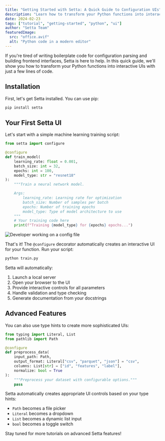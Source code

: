```yaml
---
title: "Getting Started with Setta: A Quick Guide to Configuration UIs"
description: "Learn how to transform your Python functions into interactive UIs with Setta in under 5 minutes. No frontend experience required."
date: 2024-02-23
tags: ["tutorial", "getting-started", "python", "ui"]
author: "Setta Team"
featuredImage:
  src: "office.avif"
  alt: "Python code in a modern editor"
---
```


If you're tired of writing boilerplate code for configuration parsing and building frontend interfaces, Setta is here to help. In this quick guide, we'll show you how to transform your Python functions into interactive UIs with just a few lines of code.

## Installation

First, let's get Setta installed. You can use pip:

```bash
pip install setta
```

## Your First Setta UI

Let's start with a simple machine learning training script:

```python
from setta import configure

@configure
def train_model(
    learning_rate: float = 0.001,
    batch_size: int = 32,
    epochs: int = 100,
    model_type: str = "resnet18"
):
    """Train a neural network model.

    Args:
        learning_rate: Learning rate for optimization
        batch_size: Number of samples per batch
        epochs: Number of training epochs
        model_type: Type of model architecture to use
    """
    # Your training code here
    print(f"Training {model_type} for {epochs} epochs...")
```

![Developer working on a config file](./screen.avif)

That's it! The `@configure` decorator automatically creates an interactive UI for your function. Run your script:

```bash
python train.py
```

Setta will automatically:

1. Launch a local server
2. Open your browser to the UI
3. Provide interactive controls for all parameters
4. Handle validation and type checking
5. Generate documentation from your docstrings

## Advanced Features

You can also use type hints to create more sophisticated UIs:

```python
from typing import Literal, List
from pathlib import Path

@configure
def preprocess_data(
    input_path: Path,
    output_format: Literal["csv", "parquet", "json"] = "csv",
    columns: List[str] = ["id", "features", "label"],
    normalize: bool = True
):
    """Preprocess your dataset with configurable options."""
    pass
```

Setta automatically creates appropriate UI controls based on your type hints:

- `Path` becomes a file picker
- `Literal` becomes a dropdown
- `List` becomes a dynamic list input
- `bool` becomes a toggle switch

Stay tuned for more tutorials on advanced Setta features!
